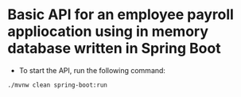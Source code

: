# Basic API for an employee payroll appliocation using in memory database written in Spring Boot

- To start the API, run the following command:

```bash
./mvnw clean spring-boot:run
```
